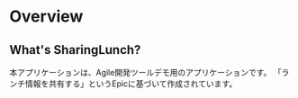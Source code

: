 # Overview

## What's SharingLunch?
本アプリケーションは、Agile開発ツールデモ用のアプリケーションです。
「ランチ情報を共有する」というEpicに基づいて作成されています。

